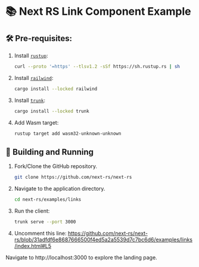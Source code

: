 # 📚 Next RS Link Component Example

## 🛠️ Pre-requisites:

1. Install [`rustup`](https://www.rust-lang.org/tools/install):

    ```bash
    curl --proto '=https' --tlsv1.2 -sSf https://sh.rustup.rs | sh
    ```

1. Install [`railwind`](https://github.com/pintariching/railwind):

    ```bash
    cargo install --locked railwind
    ```

1. Install [`trunk`](https://trunkrs.dev/):

    ```bash
    cargo install --locked trunk
    ```

1. Add Wasm target:

    ```bash
    rustup target add wasm32-unknown-unknown
    ```

## 🚀 Building and Running

1. Fork/Clone the GitHub repository.

	```bash
	git clone https://github.com/next-rs/next-rs
	```

1. Navigate to the application directory.

	```bash
	cd next-rs/examples/links
	```

1. Run the client:

	```sh
	trunk serve --port 3000
	```
1. Uncomment this line:
	https://github.com/next-rs/next-rs/blob/31adfdf6e8687666500f4ed5a2a5539d7c7bc6d6/examples/links/index.html#L5

Navigate to http://localhost:3000 to explore the landing page.
